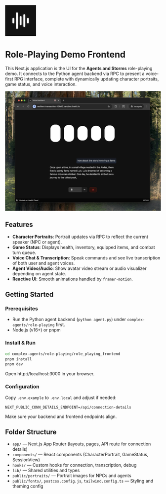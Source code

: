 <img src="./.github/assets/app-icon.png" alt="Role-Playing Demo App Icon" width="100" height="100">

# Role-Playing Demo Frontend

This Next.js application is the UI for the **Agents and Storms** role-playing demo. It connects to the Python agent backend via RPC to present a voice-first RPG interface, complete with dynamically updating character portraits, game status, and voice interaction.

![App screenshot](./.github/assets/frontend-screenshot.jpeg)

## Features

- **Character Portraits**: Portrait updates via RPC to reflect the current speaker (NPC or agent).
- **Game Status**: Displays health, inventory, equipped items, and combat turn queue.
- **Voice Chat & Transcription**: Speak commands and see live transcription of both user and agent voices.
- **Agent Video/Audio**: Show avatar video stream or audio visualizer depending on agent state.
- **Reactive UI**: Smooth animations handled by `framer-motion`.

## Getting Started

### Prerequisites

- Run the Python agent backend (`python agent.py`) under `complex-agents/role-playing` first.
- Node.js (v16+) or pnpm

### Install & Run

```bash
cd complex-agents/role-playing/role_playing_frontend
pnpm install
pnpm dev
```

Open http://localhost:3000 in your browser.

### Configuration

Copy `.env.example` to `.env.local` and adjust if needed:

```env
NEXT_PUBLIC_CONN_DETAILS_ENDPOINT=/api/connection-details
```

Make sure your backend and frontend endpoints align.

## Folder Structure

- `app/` — Next.js App Router (layouts, pages, API route for connection details)
- `components/` — React components (CharacterPortrait, GameStatus, SessionView)
- `hooks/` — Custom hooks for connection, transcription, debug
- `lib/` — Shared utilities and types
- `public/portraits/` — Portrait images for NPCs and agents
- `public/fonts/`, `postcss.config.js`, `tailwind.config.ts` — Styling and theming config
